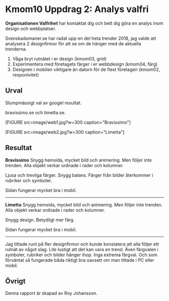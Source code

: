 ---
---
Kmom10 Uppdrag 2: Analys valfri
==================================

**Organisationen Valfrihet** har kontaktat dig och bett dig göra en analys inom design och webbplatser.

Svenskadomaner.se har radat upp en del heta trender 2018, jag valde att analysera 2 designfirmor för att se om de hänger med de aktuella trenderna.

1. Våga bryt rutnätet i er design (kmom03, grid)
2. Experimentera med företagets färger i er webbdesign (kmom04, färg)
3. Designen i mobilen viktigare än datorn för de flest företagen (kmom02, responivitet)

Urval
-----------------------
Slumpmässigt val av googel resultat.

bravissimo.se och limetta.se.

[FIGURE src=image/web1.jpg?w=300 caption="Bravissimo"]

[FIGURE src=image/web2.jpg?w=300 caption="Limetta"]

Resultat
-----------------------

**Bravissimo** Snygg hemsida, mycket bild och animering. Men följer inte trenden. Alla objekt verkar ordnade i rader och kolumner.

Ljusa och trevliga färger. Snygg balans. Färger från bilder återkommer i rubriker och symboler.

Sidan fungerar mycket bra i mobil.

------------------

**Limetta** Snygg hemsida, mycket bild och animering. Men följer inte trenden. Alla objekt verkar ordnade i rader och kolumner.

Snygg design. Betydligt mer färg.

Sidan fungerar mycket bra i mobil.

------------------

Jag tittade runt på fler designfirmor och kunde konstatera att alla följer ett rutnät av något
slag. Lite lustigt att det kan vara en trend. Även färgvalen i symboler, rubriker och bilder hänger ihop.
Inga extrema färgval. Och som förväntat så fungerade båda riktigt bra oavsett om man tittade i PC eller mobil.


Övrigt
-----------------------

Denna rapport är skapad av Roy Johansson.

